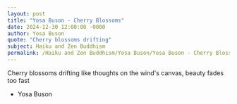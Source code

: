 ```yaml
---
layout: post
title: "Yosa Buson - Cherry Blossoms"
date: 2024-12-30 12:00:00 -0000
author: Yosa Buson
quote: "Cherry blossoms drifting"
subject: Haiku and Zen Buddhism
permalink: /Haiku and Zen Buddhism/Yosa Buson/Yosa Buson - Cherry Blossoms
---
```


Cherry blossoms drifting
like thoughts on the wind's canvas,
beauty fades too fast


- Yosa Buson
